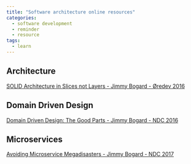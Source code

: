 ```yaml
---
title: "Software architecture online resources"
categories:
  - software development
  - reminder
  - resource
tags:
  - learn
---
```

## Architecture
[SOLID Architecture in Slices not Layers - Jimmy Bogard - Øredev 2016](https://youtu.be/wTd-VcJCs_M)

## Domain Driven Design
[Domain Driven Design: The Good Parts - Jimmy Bogard - NDC 2016](https://youtu.be/U6CeaA-Phqo)

## Microservices
[Avoiding Microservice Megadisasters - Jimmy Bogard - NDC 2017](https://youtu.be/gfh-VCTwMw8)
